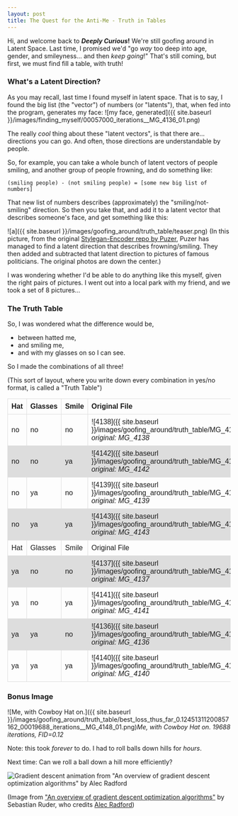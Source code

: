 ```yaml
---
layout: post
title: The Quest for the Anti-Me - Truth in Tables
---
```

Hi, and welcome back to **_Deeply Curious_!**
We're still goofing around in Latent Space. Last time, I promised we'd "go _way_ too deep into age, gender, and smileyness... and then _keep going_!" That's still coming, but first, we must find fill a table, with truth!

### What's a Latent Direction?
As you may recall, last time I found myself in latent space. That is to say, I found the big list (the "vector") of numbers (or "latents"), that, when fed into the program, generates my face:
![my face, generated]({{ site.baseurl }}/images/finding_myself/00057000_iterations__MG_4136_01.png)

The really _cool_ thing about these "latent vectors", is that there are... directions you can go. And often, those directions are understandable by people.

So, for example, you can take a whole bunch of latent vectors of people smiling, and another group of people frowning, and do something like:

`(smiling people) - (not smiling people) = [some new big list of numbers]`

That new list of numbers describes (approximately) the "smiling/not-smiling" direction. So then you take that, and add it to a latent vector that describes someone's face, and get something like this:

![a]({{ site.baseurl }}/images/goofing_around/truth_table/teaser.png)
(In this picture, from the original [Stylegan-Encoder repo by Puzer](https://github.com/Puzer/stylegan-encoder), Puzer has managed to find a latent direction that describes frowning/smiling. They then added and subtracted that latent direction to pictures of famous politicians. The original photos are down the center.)

I was wondering whether I'd be able to do anything like this myself, given the right pairs of pictures. I went out into a local park with my friend, and we took a set of 8 pictures...

### The Truth Table
So, I was wondered what the difference would be, 
* between hatted me, 
* and smiling me, 
* and with my glasses on so I can see. 

So I made the combinations of all three! 

(This sort of layout, where you write down every combination in yes/no format, is called a "Truth Table")

| Hat 	| Glasses 	| Smile 	| Original File 	| Generated after a While 	|
|-----	|---------	|-------	|------	|-------	|
|no  	|no      	|no    	| ![4138]({{ site.baseurl }}/images/goofing_around/truth_table/MG_4138_01.png)*Aligned original: MG_4138* 	| ![4138]({{ site.baseurl }}/images/goofing_around/truth_table/00004500_iterations__MG_4138_01.png)*4500 iterations, FID=0.12*  	|
|no  	|no      	|ya    	| ![4142]({{ site.baseurl }}/images/goofing_around/truth_table/MG_4142_01.png)*Aligned original: MG_4142*    | ![4142]({{ site.baseurl }}/images/goofing_around/truth_table/00003600_iterations__MG_4142_01.png)*3600 iterations, FID=0.14*  	|
|no  	|ya      	|no    	| ![4139]({{ site.baseurl }}/images/goofing_around/truth_table/MG_4139_01.png)*Aligned original: MG_4139*  	| ![4139]({{ site.baseurl }}/images/goofing_around/truth_table/00009868_iterations_best_loss_thus_far_0.0915113165974617__MG_4139_01.png)*9868 iterations, FID=0.09*  	|
|no  	|ya      	|ya    	| ![4143]({{ site.baseurl }}/images/goofing_around/truth_table/MG_4143_01.png)*Aligned original: MG_4143*  	| ![4143]({{ site.baseurl }}/images/goofing_around/truth_table/00011400_iterations__MG_4143_01.png)*11400 iterations, FID=0.13*  	|
| Hat 	| Glasses 	| Smile 	| Original File 	| Generated after a While 	|
|ya  	|no      	|no    	| ![4137]({{ site.baseurl }}/images/goofing_around/truth_table/MG_4137_01.png)*Aligned original: MG_4137*  	| ![4137]({{ site.baseurl }}/images/goofing_around/truth_table/00001500_iterations__MG_4137_01.png)*1500 iterations, FID=0.19*  	|
|ya  	|no      	|ya    	| ![4141]({{ site.baseurl }}/images/goofing_around/truth_table/MG_4141_01.png)*Aligned original: MG_4141*  	| ![4141]({{ site.baseurl }}/images/goofing_around/truth_table/00013000_iterations__MG_4141_01.png)*13000 iterations, FID=0.08*  	|
|ya  	|ya      	|no    	| ![4136]({{ site.baseurl }}/images/goofing_around/truth_table/MG_4136_01.png)*Aligned original: MG_4136*  	| ![4136]({{ site.baseurl }}/images/goofing_around/truth_table/00057000_iterations__MG_4136_01.png)*57000 iterations, FID<0.05*  	|
|ya  	|ya      	|ya    	| ![4140]({{ site.baseurl }}/images/goofing_around/truth_table/MG_4140_01.png)*Aligned original: MG_4140*  	| ![4140]({{ site.baseurl }}/images/goofing_around/truth_table/00012000_iterations__MG_4140_01.png)*12000 iterations, FID<0.16*  	|


### Bonus Image
![Me, with Cowboy Hat on.]({{ site.baseurl }}/images/goofing_around/truth_table/best_loss_thus_far_0.12451311200857162_00019688_iterations__MG_4148_01.png)*Me, with Cowboy Hat on. 19688 iterations, FID=0.12* 


Note: this took _forever_ to do. I had to roll balls down hills for _hours_.

Next time: Can we roll a ball down a hill more efficiently?

![Gradient descent animation from "An overview of gradient descent optimization algorithms" by Alec Radford](http://ruder.io/content/images/2016/09/saddle_point_evaluation_optimizers.gif)


(Image from ["An overview of gradient descent optimization algorithms"](http://ruder.io/optimizing-gradient-descent/index.html) by Sebastian Ruder, who credits [Alec Radford](https://twitter.com/alecrad))

<!-- No idea why this works, and nothing else does, but now I have a table so yay? -->
<style>
table {
  font-family: arial, sans-serif;
  border-collapse: collapse;
  width: 100%;
}

td, th {
  border: 1px solid #dddddd;
  text-align: left;
  padding: 8px;
}

tr:nth-child(even) {
  background-color: #dddddd;
}
</style>